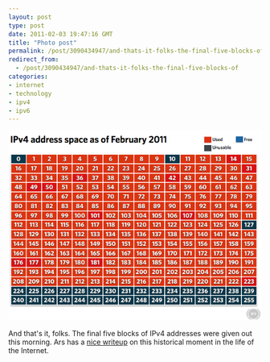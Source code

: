 ```yaml
---
layout: post
type: post
date: 2011-02-03 19:47:16 GMT
title: "Photo post"
permalink: /post/3090434947/and-thats-it-folks-the-final-five-blocks-of
redirect_from: 
  - /post/3090434947/and-thats-it-folks-the-final-five-blocks-of
categories:
- internet
- technology
- ipv4
- ipv6
---
```

![](/assets/images/tumblr_lg24asnWil1qb098no1_640.png)

And that's it, folks. The final five blocks of IPv4 addresses were given out this morning. Ars has a <a href="http://arstechnica.com/tech-policy/news/2011/02/river-of-ipv4-addresses-officially-runs-dry.ars">nice writeup</a> on this historical moment in the life of the Internet.